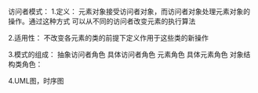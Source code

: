 访问者模式：
 1.定义：
  元素对象接受访问者对象，而访问者对象处理元素对象的操作。通过这种方式
  可以从不同的访问者改变元素的执行算法
 
 2.适用性：
  不改变各元素的类的前提下定义作用于这些类的新操作
 
 3.模式的组成：
 抽象访问者角色
 具体访问者角色
 元素角色
 具体元素角色
 对象结构类角色：

 4.UML图，时序图
